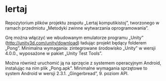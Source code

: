 ﻿# lertaj
Repozytorium plików projektu zespołu „Lertaj komputikistoj”, tworzonego w ramach przedmiotu „Metodyki zwinne wytwarzania oprogramowania”.

Grę można włączyć we wbudowanym emulatorze programu „Unity” (http://unity3d.com/unity/download) ładując projekt będący folderem „Pong”. Minimalna wymagania: zintegrowane środowisko „Unity” w wersji 4.0.0., wyposażone w pakiet „Unity Test Tools”.

Można również uruchomić ją na sprzęcie z systemem operacyjnym Android, instalując na nim plik „Pong.apk”. Minimalne wymagania sprzętowe to system Android w wersji 2.3.1. „Gingerbread”, 9. poziom API.
